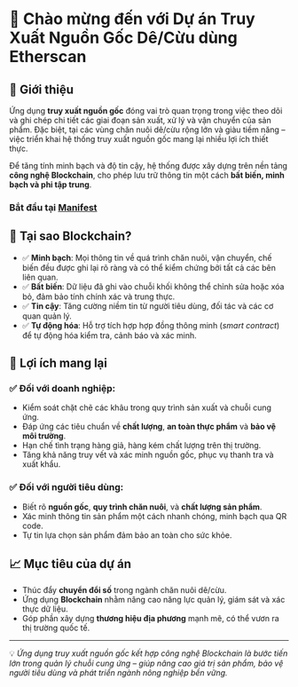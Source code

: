 # 👋 Chào mừng đến với Dự án Truy Xuất Nguồn Gốc Dê/Cừu dùng Etherscan

## 🌿 Giới thiệu

Ứng dụng **truy xuất nguồn gốc** đóng vai trò quan trọng trong việc theo dõi và ghi chép chi tiết các giai đoạn sản xuất, xử lý và vận chuyển của sản phẩm. Đặc biệt, tại các vùng chăn nuôi dê/cừu rộng lớn và giàu tiềm năng – việc triển khai hệ thống truy xuất nguồn gốc mang lại nhiều lợi ích thiết thực.

Để tăng tính minh bạch và độ tin cậy, hệ thống được xây dựng trên nền tảng **công nghệ Blockchain**, cho phép lưu trữ thông tin một cách **bất biến, minh bạch và phi tập trung**.

### Bắt đầu tại [**Manifest**](https://github.com/Agritracer/manifests.git)

## 🔐 Tại sao Blockchain?

- ✅ **Minh bạch**: Mọi thông tin về quá trình chăn nuôi, vận chuyển, chế biến đều được ghi lại rõ ràng và có thể kiểm chứng bởi tất cả các bên liên quan.
- ✅ **Bất biến**: Dữ liệu đã ghi vào chuỗi khối không thể chỉnh sửa hoặc xóa bỏ, đảm bảo tính chính xác và trung thực.
- ✅ **Tin cậy**: Tăng cường niềm tin từ người tiêu dùng, đối tác và các cơ quan quản lý.
- ✅ **Tự động hóa**: Hỗ trợ tích hợp hợp đồng thông minh (*smart contract*) để tự động hóa kiểm tra, cảnh báo và xác minh.

## 🚀 Lợi ích mang lại

### ✅ Đối với doanh nghiệp:
- Kiểm soát chặt chẽ các khâu trong quy trình sản xuất và chuỗi cung ứng.
- Đáp ứng các tiêu chuẩn về **chất lượng**, **an toàn thực phẩm** và **bảo vệ môi trường**.
- Hạn chế tình trạng hàng giả, hàng kém chất lượng trên thị trường.
- Tăng khả năng truy vết và xác minh nguồn gốc, phục vụ thanh tra và xuất khẩu.

### ✅ Đối với người tiêu dùng:
- Biết rõ **nguồn gốc**, **quy trình chăn nuôi**, và **chất lượng sản phẩm**.
- Xác minh thông tin sản phẩm một cách nhanh chóng, minh bạch qua QR code.
- Tự tin lựa chọn sản phẩm đảm bảo an toàn cho sức khỏe.

## 📈 Mục tiêu của dự án

- Thúc đẩy **chuyển đổi số** trong ngành chăn nuôi dê/cừu.
- Ứng dụng **Blockchain** nhằm nâng cao năng lực quản lý, giám sát và xác thực dữ liệu.
- Góp phần xây dựng **thương hiệu địa phương** mạnh mẽ, có thể vươn ra thị trường quốc tế.

---

💡 *Ứng dụng truy xuất nguồn gốc kết hợp công nghệ Blockchain là bước tiến lớn trong quản lý chuỗi cung ứng – giúp nâng cao giá trị sản phẩm, bảo vệ người tiêu dùng và phát triển ngành nông nghiệp bền vững.*

